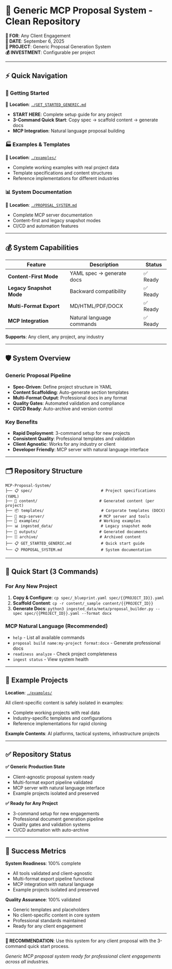 # 🚀 Generic MCP Proposal System - Clean Repository

**📧 FOR**: Any Client Engagement  
**📅 DATE**: September 6, 2025  
**💼 PROJECT**: Generic Proposal Generation System  
**💰 INVESTMENT**: Configurable per project

---

## ⚡ Quick Navigation

### **🎯 Getting Started**
📁 **Location**: [`./GET_STARTED_GENERIC.md`](./GET_STARTED_GENERIC.md)
- **START HERE**: Complete setup guide for any project
- **3-Command Quick Start**: Copy spec → scaffold content → generate docs
- **MCP Integration**: Natural language proposal building

### **🏭 Examples & Templates**
📁 **Location**: [`./examples/`](./examples/)
- Complete working examples with real project data
- Template specifications and content structures
- Reference implementations for different industries

### **📊 System Documentation**
📁 **Location**: [`./PROPOSAL_SYSTEM.md`](./PROPOSAL_SYSTEM.md)
- Complete MCP server documentation
- Content-first and legacy snapshot modes
- CI/CD and automation features

---

## 💰 System Capabilities

| Feature | Description | Status |
|---------|-------------|---------|
| **Content-First Mode** | YAML spec → generate docs | ✅ Ready |
| **Legacy Snapshot Mode** | Backward compatibility | ✅ Ready |
| **Multi-Format Export** | MD/HTML/PDF/DOCX | ✅ Ready |
| **MCP Integration** | Natural language commands | ✅ Ready |

**Supports**: Any client, any project, any industry

---

## 🛡️ System Overview

### **Generic Proposal Pipeline**
- **Spec-Driven**: Define project structure in YAML
- **Content Scaffolding**: Auto-generate section templates
- **Multi-Format Output**: Professional docs in any format
- **Quality Gates**: Automated validation and compliance
- **CI/CD Ready**: Auto-archive and version control

### **Key Benefits**
- **Rapid Deployment**: 3-command setup for new projects
- **Consistent Quality**: Professional templates and validation
- **Client Agnostic**: Works for any industry or client
- **Developer Friendly**: MCP server with natural language interface

---

## 🗂️ Repository Structure

```
MCP-Proposal-System/
├── 📋 spec/                              # Project specifications (YAML)
├── 📝 content/                           # Generated content (per project)
├── 📦 templates/                         # Corporate templates (DOCX)
├── 🔧 mcp-server/                        # MCP server and tools
├── 🎯 examples/                          # Working examples
├── 📊 ingested_data/                     # Legacy snapshot mode
├── 🚀 outputs/                           # Generated documents
├── 🗄️ archive/                           # Archived content
├── 📋 GET_STARTED_GENERIC.md             # Quick start guide
└── 📋 PROPOSAL_SYSTEM.md                 # System documentation
```

---

## 🚀 Quick Start (3 Commands)

### **For Any New Project**
1. **Copy & Configure**: `cp spec/_blueprint.yaml spec/{{PROJECT_ID}}.yaml`
2. **Scaffold Content**: `cp -r content/_sample content/{{PROJECT_ID}}`
3. **Generate Docs**: `python3 ingested_data/meta/proposal_builder.py --spec spec/{{PROJECT_ID}}.yaml --format docx`

### **MCP Natural Language** (Recommended)
- `help` - List all available commands
- `proposal build name:my-project format:docx` - Generate professional docs
- `readiness analyze` - Check project completeness
- `ingest status` - View system health

---

## 📁 Example Projects

**Location**: [`./examples/`](./examples/)

All client-specific content is safely isolated in examples:
- Complete working projects with real data
- Industry-specific templates and configurations
- Reference implementations for rapid cloning

**Example Contents**: AI platforms, tactical systems, infrastructure projects

---

## ✅ Repository Status

**✅ Generic Production State**
- Client-agnostic proposal system ready
- Multi-format export pipeline validated
- MCP server with natural language interface
- Example projects isolated and preserved

**✅ Ready for Any Project**
- 3-command setup for new engagements
- Professional document generation pipeline
- Quality gates and validation systems
- CI/CD automation with auto-archive

---

## 🎯 Success Metrics

**System Readiness**: 100% complete
- All tools validated and client-agnostic
- Multi-format export pipeline functional
- MCP integration with natural language
- Example projects isolated and preserved

**Quality Assurance**: 100% validated
- Generic templates and placeholders
- No client-specific content in core system
- Professional standards maintained
- Ready for any client engagement

---

**🚀 RECOMMENDATION**: Use this system for any client proposal with the 3-command quick start process.

*Generic MCP proposal system ready for professional client engagements across all industries.*